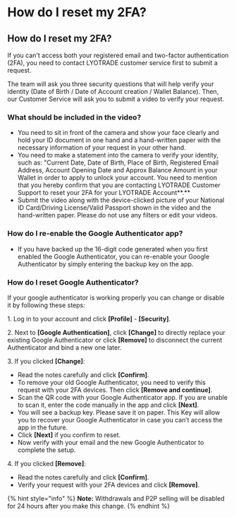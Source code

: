 # How do I reset my 2FA?

## How do I reset my 2FA?

If you can't access both your registered email and two-factor authentication (2FA), you need to contact LYOTRADE customer service first to submit a request.&#x20;

The team will ask you three security questions that will help verify your identity (Date of Birth / Date of Account creation / Wallet Balance). Then, our Customer Service will ask you to submit a video to verify your request.

### **What should be included in the video?**&#x20;

* You need to sit in front of the camera and show your face clearly and hold your ID document in one hand and a hand-written paper with the necessary information of your request in your other hand.&#x20;
* You need to make a statement into the camera to verify your identity, such as: "Current Date, Date of Birth, Place of Birth, Registered Email Address, Account Opening Date and Approx Balance Amount in your Wallet in order to apply to unlock your account. You need to mention that you hereby confirm that you are contacting LYOTRADE Customer Support to reset your 2FA for your LYOTRADE Account**.**
* Submit the video along with the device-clicked picture of your National ID Card/Driving License/Valid Passport shown in the video and the hand-written paper. Please do not use any filters or edit your videos.&#x20;

### How do I re-enable the Google Authenticator app?

* If you have backed up the 16-digit code generated when you first enabled the Google Authenticator, you can re-enable your Google Authenticator by simply entering the backup key on the app.

### How do I reset Google Authenticator?

If your google authenticator is working properly you can change or disable it by following these steps:&#x20;

1\. Log in to your account and click **\[Profile]** - **\[Security]**.&#x20;

2\. Next to **\[Google Authentication]**, click **\[Change]** to directly replace your existing Google Authenticator or click **\[Remove]** to disconnect the current Authenticator and bind a new one later.&#x20;

3\. If you clicked **\[Change]**:&#x20;

* Read the notes carefully and click **\[Confirm]**.&#x20;
* To remove your old Google Authenticator, you need to verify this request with your 2FA devices. Then click **\[Remove and continue]**.
* Scan the QR code with your Google Authenticator app. If you are unable to scan it, enter the code manually in the app and click **\[Next]**.&#x20;
* You will see a backup key. Please save it on paper. This Key will allow you to recover your Google Authenticator in case you can’t access the app in the future.&#x20;
* Click **\[Next]** if you confirm to reset.&#x20;
* Now verify with your email and the new Google Authenticator to complete the setup.&#x20;

4\. If you clicked **\[Remove]**:&#x20;

* Read the notes carefully and click **\[Confirm]**.&#x20;
* Verify your request with your 2FA devices and click **\[Remove]**.&#x20;

{% hint style="info" %}
**Note:** Withdrawals and P2P selling will be disabled for 24 hours after you make this change.
{% endhint %}
